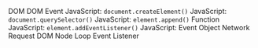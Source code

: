 DOM
DOM Event
JavaScript: `document.createElement()`
JavaScript: `document.querySelector()`
JavaScript: `element.append()`
Function
JavaScript: `element.addEventListener()`
JavaScript: Event Object
Network Request
DOM Node
Loop
Event Listener
